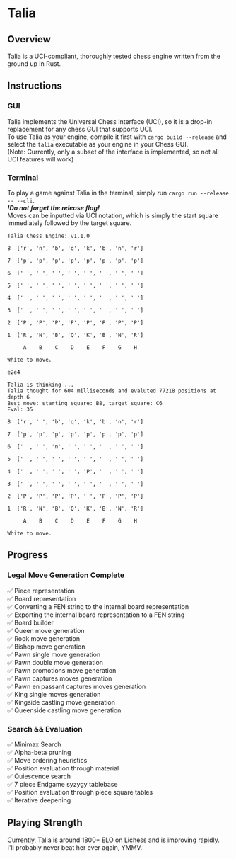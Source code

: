 # Talia

## Overview
Talia is a UCI-compliant, thoroughly tested chess engine written from the ground up in Rust.


## Instructions
### GUI
Talia implements the Universal Chess Interface (UCI), so it is a drop-in replacement for any
chess GUI that supports UCI.  
To use Talia as your engine, compile it first with `cargo build --release` and select the `talia` executable
as your engine in your Chess GUI.  
(Note: Currently, only a subset of the interface is implemented, so not all UCI features will work)

### Terminal
To play a game against Talia in the terminal, simply run `cargo run --release -- --cli`.  
***!Do not forget the release flag!***  
Moves can be inputted via UCI notation, which is simply the start square immediately followed
by the target square.
```
Talia Chess Engine: v1.1.0

8  ['r', 'n', 'b', 'q', 'k', 'b', 'n', 'r']

7  ['p', 'p', 'p', 'p', 'p', 'p', 'p', 'p']

6  [' ', ' ', ' ', ' ', ' ', ' ', ' ', ' ']

5  [' ', ' ', ' ', ' ', ' ', ' ', ' ', ' ']

4  [' ', ' ', ' ', ' ', ' ', ' ', ' ', ' ']

3  [' ', ' ', ' ', ' ', ' ', ' ', ' ', ' ']

2  ['P', 'P', 'P', 'P', 'P', 'P', 'P', 'P']

1  ['R', 'N', 'B', 'Q', 'K', 'B', 'N', 'R']

     A    B    C    D    E    F    G    H

White to move.

e2e4

Talia is thinking ...
Talia thought for 604 milliseconds and evaluted 77218 positions at depth 6
Best move: starting_square: B8, target_square: C6
Eval: 35

8  ['r', ' ', 'b', 'q', 'k', 'b', 'n', 'r']

7  ['p', 'p', 'p', 'p', 'p', 'p', 'p', 'p']

6  [' ', ' ', 'n', ' ', ' ', ' ', ' ', ' ']

5  [' ', ' ', ' ', ' ', ' ', ' ', ' ', ' ']

4  [' ', ' ', ' ', ' ', 'P', ' ', ' ', ' ']

3  [' ', ' ', ' ', ' ', ' ', ' ', ' ', ' ']

2  ['P', 'P', 'P', 'P', ' ', 'P', 'P', 'P']

1  ['R', 'N', 'B', 'Q', 'K', 'B', 'N', 'R']

     A    B    C    D    E    F    G    H

White to move.

```

## Progress

### Legal Move Generation Complete
✅ Piece representation  
✅ Board representation  
✅ Converting a FEN string to the internal board representation  
✅ Exporting the internal board representation to a FEN string  
✅ Board builder  
✅ Queen move generation  
✅ Rook move generation  
✅ Bishop move generation  
✅ Pawn single move generation   
✅ Pawn double move generation  
✅ Pawn promotions move generation  
✅ Pawn captures moves generation  
✅ Pawn en passant captures moves generation  
✅ King single moves generation   
✅ Kingside castling move generation  
✅ Queenside castling move generation  

### Search && Evaluation
✅ Minimax Search  
✅ Alpha-beta pruning  
✅ Move ordering heuristics  
✅ Position evaluation through material  
✅ Quiescence search  
✅ 7 piece Endgame syzygy tablebase  
✅ Position evaluation through piece square tables  
✅ Iterative deepening 

## Playing Strength
Currently, Talia is around 1800+ ELO on Lichess and is improving rapidly.  
I'll probably never beat her ever again, YMMV.
